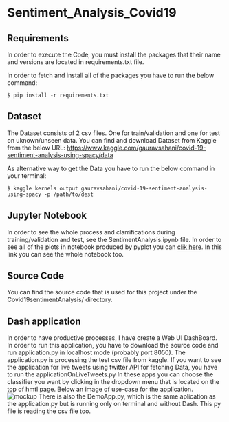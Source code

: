 # Sentiment_Analysis_Covid19

## Requirements

In order to execute the Code, you must install the packages that their name and versions are located in requirements.txt file.

In order to fetch and install all of the packages you have to run the below command:
```
$ pip install -r requirements.txt

```


## Dataset

The Dataset consists of 2 csv files. One for train/validation and one for test on uknown/unseen data.
You can find and download Dataset from Kaggle from the below URL:
https://www.kaggle.com/gauravsahani/covid-19-sentiment-analysis-using-spacy/data

As alternative way to get the Data you have to run the below command in your terminal:

```
$ kaggle kernels output gauravsahani/covid-19-sentiment-analysis-using-spacy -p /path/to/dest

```

## Jupyter Notebook

In order to see the whole process and clarrifications during training/validation and test, see the SentimentAnalysis.ipynb file.
In order to see all of the plots in notebook produced by pyplot you can [clik here](https://nbviewer.org/github/icsd13152/Sentiment_Analysis_Covid19/blob/main/SentimentAnalysis.ipynb). In this link you can see the whole notebook too.


## Source Code

You can find the source code that is used for this project under the Covid19sentimentAnalysis/ directory.


## Dash application

In order to have productive processes, I have create a Web UI DashBoard. In order to run this application, you have to download the source code and run application.py in localhost mode (probably port 8050).
The application.py is processing the test csv file from kaggle.
If you want to see the application for live tweets using twitter API for fetching Data, you have to run the applicationOnLiveTweets.py
In these apps you can choose the classifier you want by clicking in the dropdown menu that is located on the top of hmtl page.
Below an image of use-case for the application.  
![mockup](https://user-images.githubusercontent.com/39522734/147951850-80c6d39a-6afe-4a0e-bf66-689533381dde.PNG)
There is also the DemoApp.py, which is the same aplication as the application.py but is running only on terminal and without Dash. This py file is reading the csv file too. 
